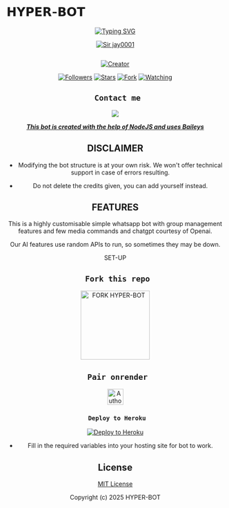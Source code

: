 # 𝗛𝗬𝗣𝗘𝗥-𝗕𝗢𝗧
<div align="center">
  <a href="https://git.io/typing-svg">
    <img src="https://readme-typing-svg.demolab.com?font=Black+Ops+One&size=50&pause=1000&color=1BAFBAFF&center=true&width=910&height=100&lines=HELLOZ+THIS+IS+HYPER-BOT;MULTI+DEVICE+WHATSAPP+BOT;MADE+TO+HELP+WHATSAPP+USERS;STAR+AND+FORK+THE+REPO" alt="Typing SVG" />
  </a>
</p>
  
<p align="center">
<a 
  <img srch="https://files.catbox.moe/vev67n.jpg"><a/>

[![Sir jay0001](https://github.com/sir-jay0001.png?lenght=50width=50)](https://github.com/sir-jay0001)
</p>
<p align="center">
  <a href="#"><img src="http://readme-typing-svg.herokuapp.com?color=d1fa02&center=true&vCenter=true&multiline=false&lines=HYPER+WHATSAPP+BOT" alt="">
</p>
<p align="center">
<a href="#"><img title="Creator" src="https://img.shields.io/badge/Creator-𝗦𝗶𝗿_𝗝𝗮𝘆-blue.svg?style=for-the-badge&logo=github"></a>
</p>
<p align="center">
<a href="https://github.com/sir-jay0001?tab=followers"><img title="Followers" src="https://img.shields.io/github/followers/Sirjay0001?label=Followers&style=social"></a>
<a href="https://github.com/sir-jay0001/HYPER-BOT/stargazers/"><img title="Stars" src="https://img.shields.io/github/stars/sir-jay0001/HYPER-BOT?&style=social"></a>
<a href="https://github.com/sir-jay0001/HYPER-BOT/network/members"><img title="Fork" src="https://img.shields.io/github/forks/sir-jay0001/HYPER-BOT?style=social"></a>
<a href="https://github.com/sir-jay0001/HYPER-BOT/watchers"><img title="Watching" src="https://img.shields.io/github/watchers/sir-jay0001/HYPER-BOT?label=Watching&style=social"></a>
</p>
 

## ` Contact me`

<p align="center">

<a href="https://api.whatsapp.com/send?phone=254794597254&text=Hello+Hyper+dev+i+need+your+Help+on..."><img src="https://img.shields.io/badge/Contact-25D366?style=for-the-badge&logo=whatsapp&logoColor=white" />


***This bot is created with the help of NodeJS and uses [Baileys](https://github.com/whiskeysockets/Baileys)***


## DISCLAIMER
- Modifying the bot structure is at your own risk. We won't offer technical support in case of errors resulting.

- Do not delete the credits given,  you can add yourself instead.

## FEATURES
This is a highly customisable simple whatsapp bot with group management features and few media commands and chatgpt courtesy of Openai.

Our AI features use random APIs to run, so sometimes they may be down.

 SET-UP

## ` Fork this repo`
<p align="centre">
<a href="https://github.com/sir-jay0001/HYPER-BOT/fork"><img src="https://img.shields.io/badge/Fork%20Create-purple?style=for-the-badge&logo=github" alt="FORK HYPER-BOT" width="160"></a>
<p/>

  
## ` Pair onrender`
<p align="centre">
<a href="https://hyper-session.onrender.com/"><img height= "37" title="Author" src="https://img.shields.io/badge/Session-green?style=for-the-badge&logo=render"></a>
<p/>
            

###  ` Deploy to Heroku`
<p align="center">
     <a href="https://verify-me-umber.vercel.app/">
       <img src="https://www.herokucdn.com/deploy/button.svg" alt="Deploy to Heroku"/>
     </a>
 </p>
 

    

- Fill in the required variables into your hosting site for bot to work.
 </h2>
     

    
 





## License

[MIT License](https://github.com/sir-jay0001/HYPER-BOT/blob/main/LICENSE)

Copyright (c) 2025 HYPER-BOT 

